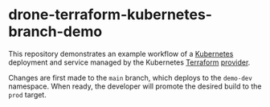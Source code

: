 # drone-terraform-kubernetes-branch-demo

This repository demonstrates an example workflow of a [Kubernetes](https://kubernetes.io) deployment and service managed by the Kubernetes [Terraform](https://www.terraform.io) [provider](https://registry.terraform.io/providers/hashicorp/kubernetes/latest/docs).

Changes are first made to the `main` branch, which deploys to the `demo-dev` namespace. When ready, the developer will promote the desired build to the `prod` target.
